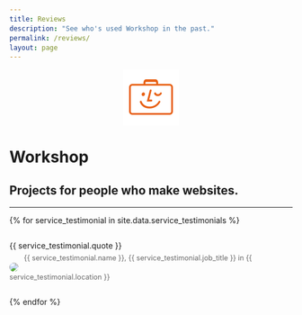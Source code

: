 ```yaml
---
title: Reviews
description: "See who's used Workshop in the past."
permalink: /reviews/
layout: page
---
```



<img src="/images/workshop-logo.png" style="max-width: 100px; margin: 0 auto; display: block;">

<h1>Workshop</h1> 
<h2>Projects for people who make websites.</h2>

---

{% for service_testimonial in site.data.service_testimonials %}
<div style="margin: 2em 0 2em; padding: 0;">
	<p style="margin: 0 0 .25em;">{{ service_testimonial.quote }}</p>
	<span class="testimonial-by-line" style="font-size: 90%; font-weight: 400; color: #666;">
		<img style="max-width:50px; border-radius: 50px; vertical-align: -20px;  margin-right: .5em;" class="small-photo" src="{{ service_testimonial.image }}">  
		{{ service_testimonial.name }}, {{ service_testimonial.job_title }} in {{ service_testimonial.location }}</span>	
</div>
{% endfor %}